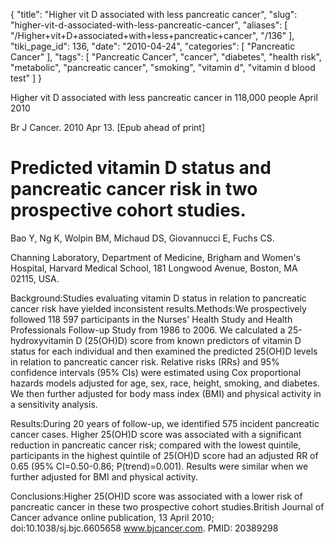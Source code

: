 {
    "title": "Higher vit D associated with less pancreatic cancer",
    "slug": "higher-vit-d-associated-with-less-pancreatic-cancer",
    "aliases": [
        "/Higher+vit+D+associated+with+less+pancreatic+cancer",
        "/136"
    ],
    "tiki_page_id": 136,
    "date": "2010-04-24",
    "categories": [
        "Pancreatic Cancer"
    ],
    "tags": [
        "Pancreatic Cancer",
        "cancer",
        "diabetes",
        "health risk",
        "metabolic",
        "pancreatic cancer",
        "smoking",
        "vitamin d",
        "vitamin d blood test"
    ]
}


Higher vit D associated with less pancreatic cancer in 118,000 people April 2010

Br J Cancer. 2010 Apr 13. <span>[Epub ahead of print]</span>

# Predicted vitamin D status and pancreatic cancer risk in two prospective cohort studies.

Bao Y, Ng K, Wolpin BM, Michaud DS, Giovannucci E, Fuchs CS.

Channing Laboratory, Department of Medicine, Brigham and Women's Hospital, Harvard Medical School, 181 Longwood Avenue, Boston, MA 02115, USA.

Background:Studies evaluating vitamin D status in relation to pancreatic cancer risk have yielded inconsistent results.Methods:We prospectively followed 118 597 participants in the Nurses' Health Study and Health Professionals Follow-up Study from 1986 to 2006. We calculated a 25-hydroxyvitamin D (25(OH)D) score from known predictors of vitamin D status for each individual and then examined the predicted 25(OH)D levels in relation to pancreatic cancer risk. Relative risks (RRs) and 95% confidence intervals (95% CIs) were estimated using Cox proportional hazards models adjusted for age, sex, race, height, smoking, and diabetes. We then further adjusted for body mass index (BMI) and physical activity in a sensitivity analysis.

Results:During 20 years of follow-up, we identified 575 incident pancreatic cancer cases. Higher 25(OH)D score was associated with a significant reduction in pancreatic cancer risk; compared with the lowest quintile, participants in the highest quintile of 25(OH)D score had an adjusted RR of 0.65 (95% CI=0.50-0.86; P(trend)=0.001). Results were similar when we further adjusted for BMI and physical activity.

Conclusions:Higher 25(OH)D score was associated with a lower risk of pancreatic cancer in these two prospective cohort studies.British Journal of Cancer advance online publication, 13 April 2010; doi:10.1038/sj.bjc.6605658 www.bjcancer.com.   PMID: 20389298